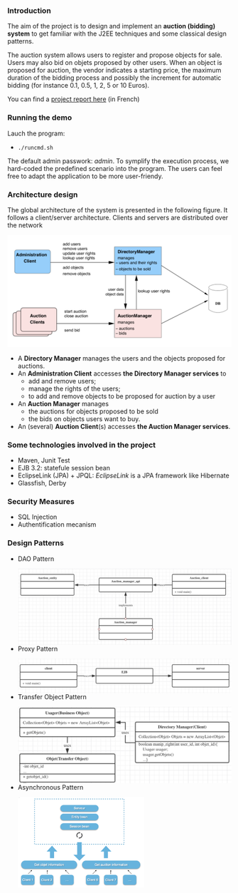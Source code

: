 ### Introduction

The aim of the project is to design and implement an **auction (bidding) system** to get familiar with the J2EE techniques and some classical design patterns. 

The auction system allows users to register and propose objects for sale. Users may also bid on objets proposed by other users. When an object is proposed for auction, the vendor indicates a starting price, the maximum duration of the bidding process and possibly the increment for automatic bidding (for instance 0.1, 0.5, 1, 2, 5 or 10 Euros).

You can find a [project report here](./Rapport_AuctionSystem.pdf) (in French)

### Running the demo 

Lauch the program:

- ```./runcmd.sh```

The default admin passwork: *admin*. To symplify the execution process, we hard-coded the predefined scenario into the program. The users can feel free to adapt the application to be more user-friendy.



### Architecture design

The global architecture of the system is presented in the following figure. It follows a client/server architecture. Clients and servers are distributed over the network


<img src="./figures/system_architecture.png" alt="system_structure" style="zoom:60%;" />


- A **Directory Manager** manages the users and the objects proposed for auctions.
- An **Administration Client** accesses **the Directory Manager services** to 
  - add and remove users;
  - manage the rights of the users;
  - to add and remove objects to be proposed for auction by a user
- An **Auction Manager** manages 
  - the auctions for objects proposed to be sold
  - the bids on objects users want to buy.
- An (several) **Auction Client**(s) accesses **the Auction Manager services**. 



### Some technologies involved in the project 

- Maven, Junit Test
- EJB 3.2: statefule session bean
- EclipseLink (JPA) + JPQL: *EclipseLink* is a JPA framework like Hibernate 
- Glassfish, Derby



### Security Measures

- SQL Injection
- Authentification mecanism



### Design Patterns

- DAO Pattern

  <img src="./figures/DAO.png" alt="DAO" style="zoom:50%;"  align="left"/>


- Proxy Pattern

  <img src="./figures/proxy.png" alt="proxy" style="zoom:50%;"  align="left"/>


- Transfer Object Pattern 

  <img src="./figures/TransferObjectPattern.png" alt="TransferObjectPattern" style="zoom:50%;" align="left"/>


- Asynchronous Pattern


  <img src="./figures/Asynchrone_mode.png" alt="Asynchrone_mode" style="zoom:30%;" align="left"/>

  

  
